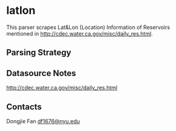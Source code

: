 # latlon

This parser scrapes Lat&Lon (Location) Information of Reservoirs mentioned in http://cdec.water.ca.gov/misc/daily_res.html.

## Parsing Strategy

## Datasource Notes
http://cdec.water.ca.gov/misc/daily_res.html

## Contacts
Dongjie Fan <df1676@nyu.edu>